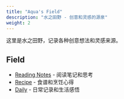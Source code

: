 ```yaml
---
title: "Aqua's Field"
description: "水之田野 - 创意和灵感的源泉"
weight: 2
---
```


这里是水之田野，记录各种创意想法和灵感来源。

## Field

- [Reading Notes](reading-notes/) - 阅读笔记和思考
- [Recipe](recipe/) - 食谱和烹饪心得  
- [Daily](daily/) - 日常记录和生活感悟
